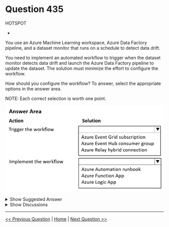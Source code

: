 # Question 435

HOTSPOT

-

You use an Azure Machine Learning workspace, Azure Data Factory pipeline, and a dataset monitor that runs on a schedule to detect data drift.

You need to implement an automated workflow to trigger when the dataset monitor detects data drift and launch the Azure Data Factory pipeline to update the dataset. The solution must minimize the effort to configure the workflow.

How should you configure the workflow? To answer, select the appropriate options in the answer area.

NOTE: Each correct selection is worth one point.

![Question Image](images/q435_q_image530.png)

<details>
  <summary>Show Suggested Answer</summary>

  <img src="images/q435_ans_0_image531.png" alt="Answer Image"><br>

</details>

<details>
  <summary>Show Discussions</summary>

<blockquote><p><strong>LMCloud1000</strong> <code>(Thu 10 Oct 2024 02:52)</code> - <em>Upvotes: 2</em></p><p>On exam March 2024</p></blockquote>
<blockquote><p><strong>A_PL300</strong> <code>(Fri 29 Mar 2024 00:46)</code> - <em>Upvotes: 4</em></p><p>On Sept-4-2023 exam</p></blockquote>
<blockquote><p><strong>damaldon</strong> <code>(Sun 07 Jan 2024 19:47)</code> - <em>Upvotes: 1</em></p><p>Correct.</p></blockquote>

</details>

---

[<< Previous Question](question_434.md) | [Home](/index.md) | [Next Question >>](question_436.md)
